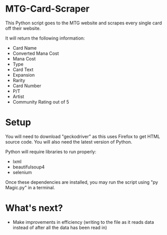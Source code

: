 # MTG-Card-Scraper
This Python script goes to the MTG website and scrapes every single card off their website.

It will return the following information:
 - Card Name
 - Converted Mana Cost
 - Mana Cost
 - Type
 - Card Text
 - Expansion
 - Rarity
 - Card Number
 - P/T
 - Artist
 - Community Rating out of 5

# Setup
You will need to download "geckodriver" as this uses Firefox to get HTML source code. You will also need the latest version of Python.

Python will require libraries to run properly:
 - lxml
 - beautifulsoup4
 - selenium

Once these dependencies are installed, you may run the script using "py Magic.py" in a terminal.

# What's next?
 - Make improvements in efficiency (writing to the file as it reads data instead of after all the data has been read in)
